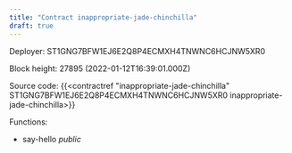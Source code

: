 ```yaml
---
title: "Contract inappropriate-jade-chinchilla"
draft: true
---
```

Deployer: ST1GNG7BFW1EJ6E2Q8P4ECMXH4TNWNC6HCJNW5XR0


 



Block height: 27895 (2022-01-12T16:39:01.000Z)

Source code: {{<contractref "inappropriate-jade-chinchilla" ST1GNG7BFW1EJ6E2Q8P4ECMXH4TNWNC6HCJNW5XR0 inappropriate-jade-chinchilla>}}

Functions:

* say-hello _public_
